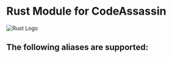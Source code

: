 # Rust Module for CodeAssassin
![Rust Logo](https://github.com/Abesuden/Software-Engineering/blob/master/img/languageLogos/Rust_logo.png)

## The following aliases are supported:


